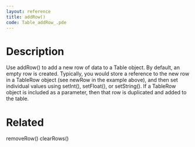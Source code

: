 ```yaml
---
layout: reference
title: addRow()
code: Table_addRow_.pde
---
```


# Description

Use addRow() to add a new row of data to a Table object.  By default, an empty row is created.  Typically, you would store a reference to the new row in a TableRow object (see newRow in the example above), and then set individual values using setInt(), setFloat(), or setString().  If a TableRow object is included as a parameter, then that row is duplicated and added to the table.

# Related

removeRow()
clearRows()
